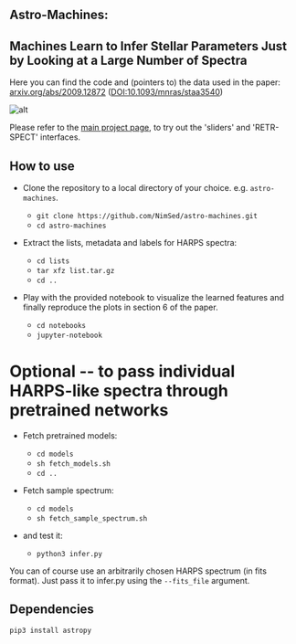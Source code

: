 ## Astro-Machines:
## Machines Learn to Infer Stellar Parameters Just by Looking at a Large Number of Spectra
Here you can find the code and (pointers to) the data used in the paper: [arxiv.org/abs/2009.12872](https://arxiv.org/abs/2009.12872) ([DOI:10.1093/mnras/staa3540](https://dx.doi.org/10.1093/mnras/staa3540))

![alt](https://www.rawdataspeaks.com/wp-content/uploads/2022/05/autoencoder-teaser_new.png "Astro-Machines")

<!--
If you use this code for research please cite:
   
    @InProceedings{sedaghat_machines_2020,
      author       = "N. Sedaghat and M. Zolfaghari and E. Amiri and T. Brox",
      title        = "Orientation-boosted voxel nets for 3D object recognition",
      booktitle    = "British Machine Vision Conference (BMVC)",
      month        = " ",
      year         = "2017",
      url          = "http://lmb.informatik.uni-freiburg.de/Publications/2017/SZB17a"
    }
-->

Please refer to the [main project page](https://www.rawdataspeaks.com/projects/astro-machines), to try out the 'sliders' and 'RETR-SPECT' interfaces.


## How to use
* Clone the repository to a local directory of your choice. e.g. ```astro-machines```.
    * ```git clone https://github.com/NimSed/astro-machines.git```
    * ```cd astro-machines```

* Extract the lists, metadata and labels for HARPS spectra:
    * ```cd lists```
    * ```tar xfz list.tar.gz``` 
    * ```cd ..```
    
* Play with the provided notebook to visualize the learned features and finally reproduce the plots in section 6 of the paper.
    * ```cd notebooks```
    * ```jupyter-notebook```

# Optional -- to pass individual HARPS-like spectra through pretrained networks
* Fetch pretrained models:
    * ```cd models```
    * ```sh fetch_models.sh``` 
    * ```cd ..```

* Fetch sample spectrum:
    * ```cd models```
    * ```sh fetch_sample_spectrum.sh``` 
* and test it:
    * ```python3 infer.py```

You can of course use an arbitrarily chosen HARPS spectrum (in fits format). Just pass it to infer.py using the ```--fits_file``` argument.

## Dependencies
```bash
pip3 install astropy
```

